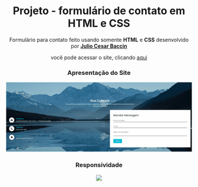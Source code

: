 <h1 align="center">
 Projeto - formulário de contato em HTML e CSS
</h1>

<p align="center">
 Formulário para contato feito usando somente <strong>HTML</strong> e <strong>CSS</strong> desenvolvido por <a target="_blank" rel="external" href="https://github.com/juliobaccin/"><strong>Julio Cesar Baccin</strong></a>
 </p>
 
 <p align="center">
 você pode acessar o site, clicando <a href="https://juliobaccin.github.io/Porjeto-Nos-contate-formulario/">aqui</a>
</p>

 <div align="center">
  <h3>
    Apresentação do Site
  </h3> 
<img src="https://github.com/juliobaccin/Porjeto-Nos-contate-formulario/blob/main/Site.gif">
   <h3>
    Responsividade
  </h3> 
<img src="https://github.com/juliobaccin/Porjeto-Nos-contate-formulario/blob/main/responsividade.gif">
</div>
